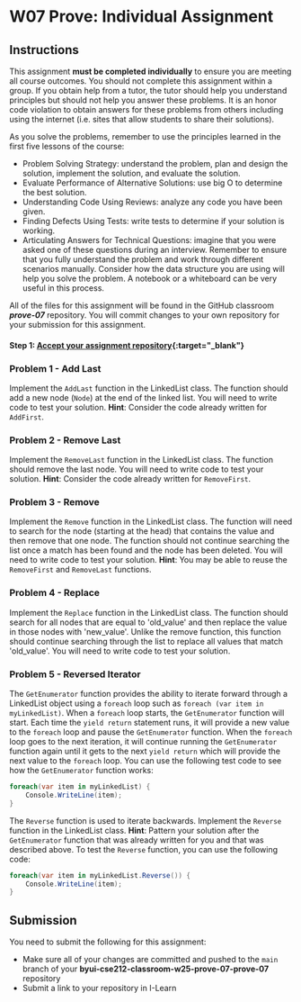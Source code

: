 # W07 Prove: Individual Assignment
## Instructions
This assignment **must be completed individually** to ensure you are meeting all course outcomes. You should not complete this assignment within a group. If you obtain help from a tutor, the tutor should help you understand principles but should not help you answer these problems. It is an honor code violation to obtain answers for these problems from others including using the internet (i.e. sites that allow students to share their solutions).

As you solve the problems, remember to use the principles learned in the first five lessons of the course:
* Problem Solving Strategy: understand the problem, plan and design the solution, implement the solution, and evaluate the solution.
* Evaluate Performance of Alternative Solutions: use big O to determine the best solution.
* Understanding Code Using Reviews: analyze any code you have been given.
* Finding Defects Using Tests: write tests to determine if your solution is working.
* Articulating Answers for Technical Questions: imagine that you were asked one of these questions during an interview. Remember to ensure that you fully understand the problem and work through different scenarios manually. Consider how the data structure you are using will help you solve the problem. A notebook or a whiteboard can be very useful in this process.

All of the files for this assignment will be found in the GitHub classroom ***prove-07*** repository. You will commit changes to your own repository for your submission for this assignment.

#### Step 1: [Accept your assignment repository](prove-classroom){:target="_blank"}

### Problem 1 - Add Last
Implement the `AddLast` function in the LinkedList class. The function should add a new node (`Node`) at the end of the linked list. You will need to write code to test your solution. **Hint**: Consider the code already written for `AddFirst`.

### Problem 2 - Remove Last
Implement the `RemoveLast` function in the LinkedList class. The function should remove the last node. You will need to write code to test your solution. **Hint**: Consider the code already written for `RemoveFirst`.

### Problem 3 - Remove
Implement the `Remove` function in the LinkedList class. The function will need to search for the node (starting at the head) that contains the value and then remove that one node. The function should not continue searching the list once a match has been found and the node has been deleted. You will need to write code to test your solution. **Hint**: You may be able to reuse the `RemoveFirst` and `RemoveLast` functions.

### Problem 4 - Replace
Implement the `Replace` function in the LinkedList class. The function should search for all nodes that are equal to 'old_value' and then replace the value in those nodes with 'new_value'. Unlike the remove function, this function should continue searching through the list to replace all values that match 'old_value'. You will need to write code to test your solution.

### Problem 5 - Reversed Iterator
The `GetEnumerator` function provides the ability to iterate forward through a LinkedList object using a `foreach` loop such as `foreach (var item in myLinkedList)`. When a `foreach` loop starts, the `GetEnumerator` function will start. Each time the `yield return` statement runs, it will provide a new value to the `foreach` loop and pause the `GetEnumerator` function. When the `foreach` loop goes to the next iteration, it will continue running the `GetEnumerator` function again until it gets to the next `yield return` which will provide the next value to the `foreach` loop. You can use the following test code to see how the `GetEnumerator` function works:

```csharp
foreach(var item in myLinkedList) {
	Console.WriteLine(item);
}
```

The `Reverse` function is used to iterate backwards. Implement the `Reverse` function in the LinkedList class. **Hint**: Pattern your solution after the `GetEnumerator` function that was already written for you and that was described above. To test the `Reverse` function, you can use the following code:

```csharp
foreach(var item in myLinkedList.Reverse()) {
	Console.WriteLine(item);
}
```

## Submission
You need to submit the following for this assignment:
* Make sure all of your changes are committed and pushed to the `main` branch of your **byui-cse212-classroom-w25-prove-07-prove-07** repository
* Submit a link to your repository in I-Learn
